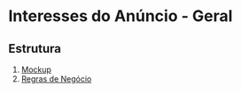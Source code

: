 # Interesses do Anúncio - Geral

## Estrutura
1. [Mockup](mockup/anuncio-interesse.mockup.md)
2. [Regras de Negócio](regras%20de%20negócio/anuncio-interesse.bdd.md)